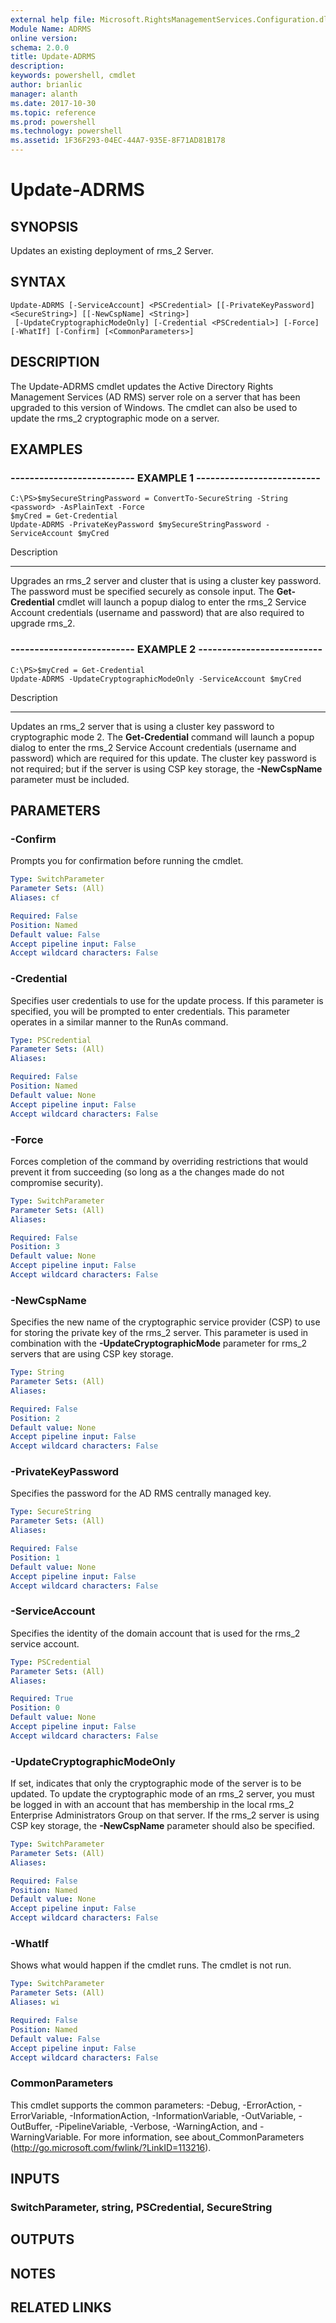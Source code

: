 ```yaml
---
external help file: Microsoft.RightsManagementServices.Configuration.dll-Help.xml
Module Name: ADRMS
online version: 
schema: 2.0.0
title: Update-ADRMS
description: 
keywords: powershell, cmdlet
author: brianlic
manager: alanth
ms.date: 2017-10-30
ms.topic: reference
ms.prod: powershell
ms.technology: powershell
ms.assetid: 1F36F293-04EC-44A7-935E-8F71AD81B178
---
```


# Update-ADRMS

## SYNOPSIS
Updates an existing deployment of rms_2 Server.

## SYNTAX

```
Update-ADRMS [-ServiceAccount] <PSCredential> [[-PrivateKeyPassword] <SecureString>] [[-NewCspName] <String>]
 [-UpdateCryptographicModeOnly] [-Credential <PSCredential>] [-Force] [-WhatIf] [-Confirm] [<CommonParameters>]
```

## DESCRIPTION
The Update-ADRMS cmdlet updates the Active Directory Rights Management Services (AD RMS) server role on a server that has been upgraded to this version of Windows.
The cmdlet can also be used to update the rms_2 cryptographic mode on a server.

## EXAMPLES

### -------------------------- EXAMPLE 1 --------------------------
```
C:\PS>$mySecureStringPassword = ConvertTo-SecureString -String <password> -AsPlainText -Force
$myCred = Get-Credential
Update-ADRMS -PrivateKeyPassword $mySecureStringPassword -ServiceAccount $myCred
```

Description

-----------

Upgrades an rms_2 server and cluster that is using a cluster key password.
The password must be specified securely as console input.
The **Get-Credential** cmdlet will launch a popup dialog to enter the rms_2 Service Account credentials (username and password) that are also required to upgrade rms_2.

### -------------------------- EXAMPLE 2 --------------------------
```
C:\PS>$myCred = Get-Credential
Update-ADRMS -UpdateCryptographicModeOnly -ServiceAccount $myCred
```

Description

-----------

Updates an rms_2 server that is using a cluster key password to cryptographic mode 2.
The **Get-Credential** command will launch a popup dialog to enter the rms_2 Service Account credentials (username and password) which are required for this update.
The cluster key password is not required; but if the server is using CSP key storage, the **-NewCspName** parameter must be included.

## PARAMETERS

### -Confirm
Prompts you for confirmation before running the cmdlet.

```yaml
Type: SwitchParameter
Parameter Sets: (All)
Aliases: cf

Required: False
Position: Named
Default value: False
Accept pipeline input: False
Accept wildcard characters: False
```

### -Credential
Specifies user credentials to use for the update process.
If this parameter is specified, you will be prompted to enter credentials.
This parameter operates in a similar manner to the RunAs command.

```yaml
Type: PSCredential
Parameter Sets: (All)
Aliases: 

Required: False
Position: Named
Default value: None
Accept pipeline input: False
Accept wildcard characters: False
```

### -Force
Forces completion of the command by overriding restrictions that would prevent it from succeeding (so long as a the changes made do not compromise security).

```yaml
Type: SwitchParameter
Parameter Sets: (All)
Aliases: 

Required: False
Position: 3
Default value: None
Accept pipeline input: False
Accept wildcard characters: False
```

### -NewCspName
Specifies the new name of the cryptographic service provider (CSP) to use for storing the private key of the rms_2 server.
This parameter is used in combination with the **-UpdateCryptographicMode** parameter for rms_2 servers that are using CSP key storage.

```yaml
Type: String
Parameter Sets: (All)
Aliases: 

Required: False
Position: 2
Default value: None
Accept pipeline input: False
Accept wildcard characters: False
```

### -PrivateKeyPassword
Specifies the password for the AD RMS centrally managed key.

```yaml
Type: SecureString
Parameter Sets: (All)
Aliases: 

Required: False
Position: 1
Default value: None
Accept pipeline input: False
Accept wildcard characters: False
```

### -ServiceAccount
Specifies the identity of the domain account that is used for the rms_2 service account.

```yaml
Type: PSCredential
Parameter Sets: (All)
Aliases: 

Required: True
Position: 0
Default value: None
Accept pipeline input: False
Accept wildcard characters: False
```

### -UpdateCryptographicModeOnly
If set, indicates that only the cryptographic mode of the server is to be updated.
To update the cryptographic mode of an rms_2 server, you must be logged in with an account that has membership in the local rms_2 Enterprise Administrators Group on that server.
If the rms_2 server is using CSP key storage, the **-NewCspName** parameter should also be specified.

```yaml
Type: SwitchParameter
Parameter Sets: (All)
Aliases: 

Required: False
Position: Named
Default value: None
Accept pipeline input: False
Accept wildcard characters: False
```

### -WhatIf
Shows what would happen if the cmdlet runs.
The cmdlet is not run.

```yaml
Type: SwitchParameter
Parameter Sets: (All)
Aliases: wi

Required: False
Position: Named
Default value: False
Accept pipeline input: False
Accept wildcard characters: False
```

### CommonParameters
This cmdlet supports the common parameters: -Debug, -ErrorAction, -ErrorVariable, -InformationAction, -InformationVariable, -OutVariable, -OutBuffer, -PipelineVariable, -Verbose, -WarningAction, and -WarningVariable. For more information, see about_CommonParameters (http://go.microsoft.com/fwlink/?LinkID=113216).

## INPUTS

### SwitchParameter, string, PSCredential, SecureString

## OUTPUTS

## NOTES

## RELATED LINKS

